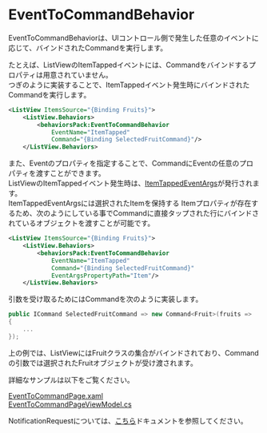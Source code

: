 # EventToCommandBehavior  

EventToCommandBehaviorは、UIコントロール側で発生した任意のイベントに応じて、バインドされたCommandを実行します。  

たとえば、ListViewのItemTappedイベントには、Commandをバインドするプロパティは用意されていません。  
つぎのように実装することで、ItemTappedイベント発生時にバインドされたCommandを実行します。  

```xml
<ListView ItemsSource="{Binding Fruits}">
    <ListView.Behaviors>
        <behaviorsPack:EventToCommandBehavior
            EventName="ItemTapped"
            Command="{Binding SelectedFruitCommand}"/>
    </ListView.Behaviors>
```

また、Eventのプロパティを指定することで、CommandにEventの任意のプロパティを渡すことができます。  
ListViewのItemTappedイベント発生時は、[ItemTappedEventArgs](https://developer.xamarin.com/api/type/Xamarin.Forms.ItemTappedEventArgs/)が発行されます。  
ItemTappedEventArgsには選択されたItemを保持する
Itemプロパティが存在するため、次のようにしている事でCommandに直接タップされた行にバインドされているオブジェクトを渡すことが可能です。  

```xml
<ListView ItemsSource="{Binding Fruits}">
    <ListView.Behaviors>
        <behaviorsPack:EventToCommandBehavior
            EventName="ItemTapped"
            Command="{Binding SelectedFruitCommand}"
            EventArgsPropertyPath="Item"/>
    </ListView.Behaviors>
```

引数を受け取るためにはCommandを次のように実装します。  

```cs
public ICommand SelectedFruitCommand => new Command<Fruit>(fruits =>
{
    ...
});
```

上の例では、ListViewにはFruitクラスの集合がバインドされており、Commandの引数では選択されたFruitオブジェクトが受け渡されます。  

詳細なサンプルは以下をご覧ください。  

[EventToCommandPage.xaml](https://github.com/nuitsjp/Xamarin.Forms.BehaviorsPack/blob/master/src/BehaviorsSampleApp/Views/EventToCommandPage.xaml)  
[EventToCommandPageViewModel.cs](https://github.com/nuitsjp/Xamarin.Forms.BehaviorsPack/blob/master/src/BehaviorsSampleApp/ViewModels/EventToCommandPageViewModel.cs)  

NotificationRequestについては、[こちら](NotificationRequest.md)ドキュメントを参照してください。  
